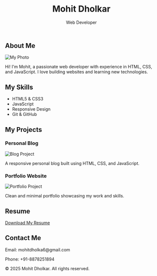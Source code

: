 <!DOCTYPE html>
<html lang="en">
<head>
  <meta charset="UTF-8" />
  <meta name="viewport" content="width=device-width, initial-scale=1.0"/>
  <title>My Portfolio</title>
  <link rel="stylesheet" href="/css/style.css" />
</head>
<body>

  <!-- Header Section -->
  <header>
    <h1>Mohit Dholkar</h1>
    <p>Web Developer</p>
  </header>

  <!-- About Section -->
  <section id="about">
    <h2>About Me</h2>
    <img src="/image/download.jpeg" alt="My Photo">
    <p>Hi! I'm Mohit, a passionate web developer with experience in HTML, CSS, and JavaScript. I love building websites and learning new technologies.</p>
  </section>

  <!-- Skills Section -->
  <section id="skills">
    <h2>My Skills</h2>
    <ul>
      <li>HTML5 & CSS3</li>
      <li>JavaScript</li>
      <li>Responsive Design</li>
      <li>Git & GitHub</li>
    </ul>
  </section>

  <!-- Projects Section -->
  <section id="projects">
    <h2>My Projects</h2>
    <div class="project">
      <h3>Personal Blog</h3>
      <img src="blog-sample.jpg" alt="Blog Project">
      <p>A responsive personal blog built using HTML, CSS, and JavaScript.</p>
    </div>
    <div class="project">
      <h3>Portfolio Website</h3>
      <img src="portfolio-sample.jpg" alt="Portfolio Project">
      <p>Clean and minimal portfolio showcasing my work and skills.</p>
    </div>
  </section>

  <!-- Resume Section -->
  <section id="resume">
    <h2>Resume</h2>
    <a href="/image/resume.pdf" download class="btn">Download My Resume</a>
  </section>

  <!-- Contact Section -->
  <section id="contact">
    <h2>Contact Me</h2>
    <p>Email: mohitdholka6@gmail.com</p>
    <p>Phone: +91-8878251894</p>
  </section>

  <!-- Footer -->
  <footer>
    <p>&copy; 2025 Mohit Dholkar. All rights reserved.</p>
  </footer>

</body>
</html>
